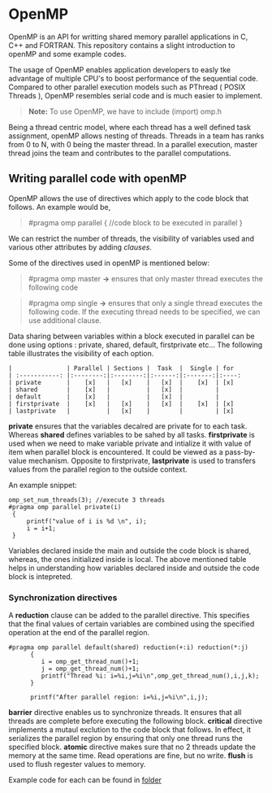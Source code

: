 # OpenMP

OpenMP is an API for writting shared memory parallel applications in C, C++ and FORTRAN. This repository contains a slight introduction to openMP and some example codes. 

The usage of OpenMP enables application developers to easly tke advantage of multiple CPU's to boost performance of the sequential code. Compared to other parallel execution models such as PThread ( POSIX Threads ), OpenMP resembles serial code and is much easier to implement.

> **Note:** To use OpenMP,  we have to include (import) omp.h

Being a thread centric model, where each thread has a well defined task assignment, openMP allows nesting of threads. Threads in a team has ranks from 0 to N, with 0 being the master thread. In a parallel execution, master thread joins the team and contributes to the parallel computations. 


## Writing parallel code with openMP

OpenMP allows the use of directives which apply to the code block that follows. An example would be, 

>#pragma omp parallel {
  //code block to be executed in parallel
}

We can restrict the number of threads, the visibility of variables used and various other attributes by adding *clauses*. 

Some of the directives used in openMP is mentioned below: 

> #pragma omp master  **->** ensures that only master thread executes the following code

> #pragma omp single **->** ensures that only a single thread executes the following code. If the executing thread needs to be specified, we can use additional clause. 

Data sharing between variables within a block executed in parallel can be done using options :  private, shared, default, firstprivate etc... The following table illustrates the visibility of each option. 

```
| 			    | Parallel | Sections |  Task  |  Single | for
| :-----------: |:--------:|:--------:|:------:|:-------:|:----:
| private       |    [x]   |   [x]    |   [x]  |    [x]  | [x]
| shared        |    [x]   |          |   [x]  |         | 
| default       |    [x]   |          |   [x]  |         | 
| firstprivate  |    [x]   |   [x]    |   [x]  |    [x]  | [x]
| lastprivate   |          |   [x]    |        |         | [x]
```

**private** ensures that the variables decalred are private for to each task. Whereas **shared** defines variables to be sahed by all tasks.  **firstprivate**  is used when we need to make variable private and intialize it with value of item when parallel block is encountered. It could be viewed as a pass-by-value mechanism. Opposite to firstprivate, **lastprivate** is used to transfers values from the parallel region to the outside context. 

An example snippet: 

   ``` 
   omp_set_num_threads(3); //execute 3 threads 
#pragma omp parallel private(i)
    {
        printf("value of i is %d \n", i);
        i = i+1;
    }
```

Variables declared inside the main and outside the code block is shared, whereas, the ones initialized inside is local. The above mentioned table helps in understanding how variables declared inside and outside the code block is intepreted. 



### Synchronization directives

A **reduction** clause can be added to the parallel directive. This specifies that the final values of certain variables are combined using the specified operation  at the end of the parallel region.  

   ``` 
  #pragma omp parallel default(shared) reduction(+:i) reduction(*:j) 
         {
            i = omp_get_thread_num()+1;
            j = omp_get_thread_num()+1;
            printf("Thread %i: i=%i,j=%i\n",omp_get_thread_num(),i,j,k);
         }

         printf("After parallel region: i=%i,j=%i\n",i,j);
```

**barrier** directive enables us to synchronize threads. It ensures that all threads are complete before executing the following block. 
**critical** directive implements a mutaul exclution to the code block that follows. In effect, it serializes the parallel region by ensuring that only one thread runs the specified block. 
**atomic** directive makes sure that no 2 threads update the memory at the same time. Read operations are fine, but no write. 
**flush** is used to flush regester values to memory. 


Example code for each can be found in  [folder](examples/)

